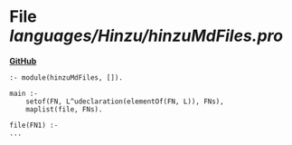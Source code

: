 # File _languages/Hinzu/hinzuMdFiles.pro_
**[GitHub](https://github.com/softlang/yas/blob/master/languages/Hinzu/hinzuMdFiles.pro)**
```
:- module(hinzuMdFiles, []).

main :-
    setof(FN, L^udeclaration(elementOf(FN, L)), FNs),
    maplist(file, FNs).

file(FN1) :-
...
```
